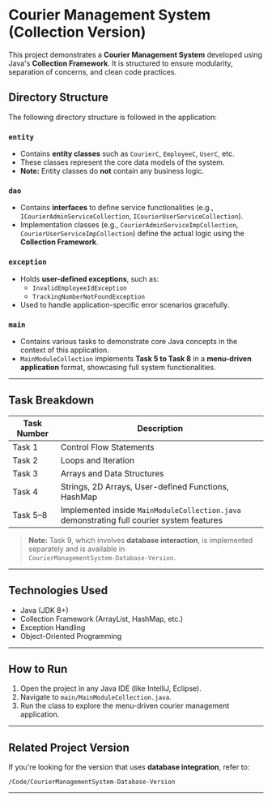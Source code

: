 # Courier Management System (Collection Version)

This project demonstrates a **Courier Management System** developed using Java's **Collection Framework**. It is structured to ensure modularity, separation of concerns, and clean code practices.

## Directory Structure

The following directory structure is followed in the application:

### `entity`
- Contains **entity classes** such as `CourierC`, `EmployeeC`, `UserC`, etc.
- These classes represent the core data models of the system.
- **Note:** Entity classes do **not** contain any business logic.

### `dao`
- Contains **interfaces** to define service functionalities (e.g., `ICourierAdminServiceCollection`, `ICourierUserServiceCollection`).
- Implementation classes (e.g., `CourierAdminServiceImpCollection`, `CourierUserServiceImpCollection`) define the actual logic using the **Collection Framework**.

### `exception`
- Holds **user-defined exceptions**, such as:
  - `InvalidEmployeeIdException`
  - `TrackingNumberNotFoundException`
- Used to handle application-specific error scenarios gracefully.

### `main`
- Contains various tasks to demonstrate core Java concepts in the context of this application.
- `MainModuleCollection` implements **Task 5 to Task 8** in a **menu-driven application** format, showcasing full system functionalities.

---

## Task Breakdown

| Task Number | Description                                 |
|-------------|---------------------------------------------|
| Task 1      | Control Flow Statements                     |
| Task 2      | Loops and Iteration                         |
| Task 3      | Arrays and Data Structures                  |
| Task 4      | Strings, 2D Arrays, User-defined Functions, HashMap |
| Task 5–8    | Implemented inside `MainModuleCollection.java` demonstrating full courier system features |

> **Note:** Task 9, which involves **database interaction**, is implemented separately and is available in  
> `CourierManagementSystem-Database-Version`.

---

##  Technologies Used

- Java (JDK 8+)
- Collection Framework (ArrayList, HashMap, etc.)
- Exception Handling
- Object-Oriented Programming

---

##  How to Run

1. Open the project in any Java IDE (like IntelliJ, Eclipse).
2. Navigate to `main/MainModuleCollection.java`.
3. Run the class to explore the menu-driven courier management application.

---

## Related Project Version

If you're looking for the version that uses **database integration**, refer to:

`/Code/CourierManagementSystem-Database-Version`

---